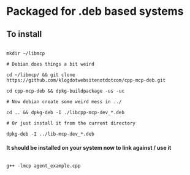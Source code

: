 # Packaged for .deb based systems

## To install 

```

mkdir ~/libmcp

# Debian does things a bit weird

cd ~/libmcp/ && git clone https://github.com/klogdotwebsitenotdotcom/cpp-mcp-deb.git

cd cpp-mcp-deb && dpkg-buildpackage -us -uc

# Now debian create some weird mess in ../

cd .. && dpkg-deb -I ./libcpp-mcp-dev_*.deb

# Or just install it from the current directory

dpkg-deb -I ../lib-mcp-dev_*.deb

```

#### It should be installed on your system now to link against / use it

``` 

g++ -lmcp agent_example.cpp

```
